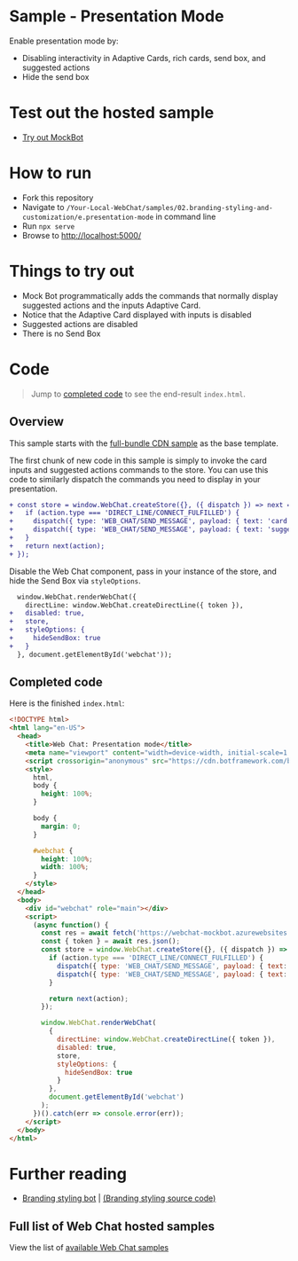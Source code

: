 # Sample - Presentation Mode

Enable presentation mode by:

-  Disabling interactivity in Adaptive Cards, rich cards, send box, and suggested actions
-  Hide the send box

# Test out the hosted sample

-  [Try out MockBot](https://microsoft.github.io/BotFramework-WebChat/02.branding-styling-and-customization/e.presentation-mode)

# How to run

-  Fork this repository
-  Navigate to `/Your-Local-WebChat/samples/02.branding-styling-and-customization/e.presentation-mode` in command line
-  Run `npx serve`
-  Browse to [http://localhost:5000/](http://localhost:5000/)

# Things to try out

-  Mock Bot programmatically adds the commands that normally display suggested actions and the inputs Adaptive Card.
-  Notice that the Adaptive Card displayed with inputs is disabled
-  Suggested actions are disabled
-  There is no Send Box

# Code

> Jump to [completed code](#completed-code) to see the end-result `index.html`.

## Overview

This sample starts with the [full-bundle CDN sample](./../01.getting-started/a.full-bundle/README.md) as the base template.

The first chunk of new code in this sample is simply to invoke the card inputs and suggested actions commands to the store. You can use this code to similarly dispatch the commands you need to display in your presentation.

```diff
+ const store = window.WebChat.createStore({}, ({ dispatch }) => next => action => {
+   if (action.type === 'DIRECT_LINE/CONNECT_FULFILLED') {
+     dispatch({ type: 'WEB_CHAT/SEND_MESSAGE', payload: { text: 'card inputs' } });
+     dispatch({ type: 'WEB_CHAT/SEND_MESSAGE', payload: { text: 'suggested-actions' } });
+   }
+   return next(action);
+ });
```

Disable the Web Chat component, pass in your instance of the store, and hide the Send Box via `styleOptions`.

```diff
  window.WebChat.renderWebChat({
    directLine: window.WebChat.createDirectLine({ token }),
+   disabled: true,
+   store,
+   styleOptions: {
+     hideSendBox: true
+   }
  }, document.getElementById('webchat'));
```

## Completed code

Here is the finished `index.html`:

```html
<!DOCTYPE html>
<html lang="en-US">
  <head>
    <title>Web Chat: Presentation mode</title>
    <meta name="viewport" content="width=device-width, initial-scale=1.0" />
    <script crossorigin="anonymous" src="https://cdn.botframework.com/botframework-webchat/latest/webchat.js"></script>
    <style>
      html,
      body {
        height: 100%;
      }

      body {
        margin: 0;
      }

      #webchat {
        height: 100%;
        width: 100%;
      }
    </style>
  </head>
  <body>
    <div id="webchat" role="main"></div>
    <script>
      (async function() {
        const res = await fetch('https://webchat-mockbot.azurewebsites.net/directline/token', { method: 'POST' });
        const { token } = await res.json();
        const store = window.WebChat.createStore({}, ({ dispatch }) => next => action => {
          if (action.type === 'DIRECT_LINE/CONNECT_FULFILLED') {
            dispatch({ type: 'WEB_CHAT/SEND_MESSAGE', payload: { text: 'card inputs' } });
            dispatch({ type: 'WEB_CHAT/SEND_MESSAGE', payload: { text: 'suggested-actions' } });
          }

          return next(action);
        });

        window.WebChat.renderWebChat(
          {
            directLine: window.WebChat.createDirectLine({ token }),
            disabled: true,
            store,
            styleOptions: {
              hideSendBox: true
            }
          },
          document.getElementById('webchat')
        );
      })().catch(err => console.error(err));
    </script>
  </body>
</html>
```

# Further reading

-  [Branding styling bot](https://microsoft.github.io/BotFramework-WebChat/02.branding-styling-and-customization/a.branding-web-chat) | [(Branding styling source code)](https://github.com/microsoft/BotFramework-WebChat/tree/master/samples/02.branding-styling-and-customization/a.branding-web-chat)

## Full list of Web Chat hosted samples

View the list of [available Web Chat samples](https://github.com/microsoft/BotFramework-WebChat/tree/master/samples)
